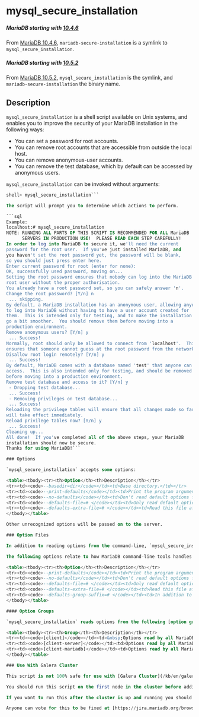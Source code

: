 # mysql_secure_installation

##### MariaDB starting with [10.4.6](/kb/en/mariadb-1046-release-notes/)

From [MariaDB 10.4.6](/kb/en/mariadb-1046-release-notes/), `mariadb-secure-installation` is a symlink to `mysql_secure_installation`.

##### MariaDB starting with [10.5.2](/kb/en/mariadb-1052-release-notes/)

From [MariaDB 10.5.2](/kb/en/mariadb-1052-release-notes/), `mysql_secure_installation` is the symlink, and `mariadb-secure-installation` the binary name.

## Description

`mysql_secure_installation` is a shell script available on Unix systems, and enables you to improve the security of your MariaDB installation in the following ways:

- You can set a password for root accounts.
- You can remove root accounts that are accessible from outside the local host.
- You can remove anonymous-user accounts.
- You can remove the test database, which by default can be accessed by anonymous users.

`mysql_secure_installation` can be invoked without arguments:

```sql
shell> mysql_secure_installation```

The script will prompt you to determine which actions to perform.

```sql
Example:
localhost:# mysql_secure_installation 
NOTE: RUNNING ALL PARTS OF THIS SCRIPT IS RECOMMENDED FOR ALL MariaDB
      SERVERS IN PRODUCTION USE!  PLEASE READ EACH STEP CAREFULLY!
In order to log into MariaDB to secure it, we'll need the current
password for the root user.  If you've just installed MariaDB, and
you haven't set the root password yet, the password will be blank,
so you should just press enter here.
Enter current password for root (enter for none): 
OK, successfully used password, moving on...
Setting the root password ensures that nobody can log into the MariaDB
root user without the proper authorisation.
You already have a root password set, so you can safely answer 'n'.
Change the root password? [Y/n] n
 ... skipping.
By default, a MariaDB installation has an anonymous user, allowing anyone
to log into MariaDB without having to have a user account created for
them.  This is intended only for testing, and to make the installation
go a bit smoother.  You should remove them before moving into a
production environment.
Remove anonymous users? [Y/n] y
 ... Success!
Normally, root should only be allowed to connect from 'localhost'.  This
ensures that someone cannot guess at the root password from the network.
Disallow root login remotely? [Y/n] y
 ... Success!
By default, MariaDB comes with a database named 'test' that anyone can
access.  This is also intended only for testing, and should be removed
before moving into a production environment.
Remove test database and access to it? [Y/n] y
 - Dropping test database...
 ... Success!
 - Removing privileges on test database...
 ... Success!
Reloading the privilege tables will ensure that all changes made so far
will take effect immediately.
Reload privilege tables now? [Y/n] y
 ... Success!
Cleaning up...
All done!  If you've completed all of the above steps, your MariaDB
installation should now be secure.
Thanks for using MariaDB!```

### Options

`mysql_secure_installation` accepts some options:

<table><tbody><tr><th>Option</th><th>Description</th></tr>
<tr><td><code>--basedir=dir</code></td><td>Base directory.</td></tr>
<tr><td><code>--print-defaults</code></td><td>Print the program argument list and exit.</td></tr>
<tr><td><code>--no-defaults</code></td><td>Don't read default options from any option file.</td></tr>
<tr><td><code>--defaults-file=# </code></td><td>Only read default options from the given file #.</td></tr>
<tr><td><code>--defaults-extra-file=# </code></td><td>Read this file after the global files are read.</td></tr>
</tbody></table>

Other unrecognized options will be passed on to the server.

### Option Files

In addition to reading options from the command-line, `mysql_secure_installation` can also read options from [option files](/mariadb-administration/getting-installing-and-upgrading-mariadb/configuring-mariadb-with-option-files/). If an unknown option is provided to `mysql_secure_installation` in an option file, then it is ignored.

The following options relate to how MariaDB command-line tools handles option files. They must be given as the first argument on the command-line:

<table><tbody><tr><th>Option</th><th>Description</th></tr>
<tr><td><code>--print-defaults</code></td><td>Print the program argument list and exit.</td></tr>
<tr><td><code>--no-defaults</code></td><td>Don't read default options from any option file.</td></tr>
<tr><td><code>--defaults-file=# </code></td><td>Only read default options from the given file #.</td></tr>
<tr><td><code>--defaults-extra-file=# </code></td><td>Read this file after the global files are read.</td></tr>
<tr><td><code>--defaults-group-suffix=# </code></td><td>In addition to the default option groups, also read option groups with this suffix.</td></tr>
</tbody></table>

#### Option Groups

`mysql_secure_installation` reads options from the following [option groups](/kb/en/configuring-mariadb-with-option-files/#option-groups) from [option files](/mariadb-administration/getting-installing-and-upgrading-mariadb/configuring-mariadb-with-option-files/):

<table><tbody><tr><th>Group</th><th>Description</th></tr>
<tr><td><code>[client]</code></td><td>&nbsp;Options read by all MariaDB and MySQL <a href="/kb/en/clients-utilities/">client programs</a>, which includes both MariaDB and MySQL clients. For example, <code>mysqldump</code>.</td></tr>
<tr><td><code>[client-server]</code></td><td>Options read by all MariaDB <a href="/kb/en/clients-utilities/">client programs</a> and the MariaDB Server. This is useful for options like socket and port, which is common between the server and the clients.</td></tr>
<tr><td><code>[client-mariadb]</code></td><td>Options read by all MariaDB <a href="/kb/en/clients-utilities/">client programs</a>.</td></tr>
</tbody></table>

### Use With Galera Cluster

This script is not 100% safe for use with [Galera Cluster](/kb/en/galera/) as it directly manipulates the [mysql.user Table](/sql-statements-structure/sql-statements/administrative-sql-statements/system-tables/the-mysql-database-tables/mysqluser-table/) which is not transported by Galera to the other nodes.

You should run this script on the first node in the cluster before adding more nodes.

If you want to run this after the cluster is up and running you should find alternative ways.

Anyone can vote for this to be fixed at [https://jira.mariadb.org/browse/MDEV-10112](https://jira.mariadb.org/browse/MDEV-10112).